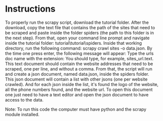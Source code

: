# Instructions

To properly run the scrapy script, download the tutorial folder.
After the download, copy the text file that contains the path of the sites that need to be scraped and paste inside the folder spiders (the path to this folder is in the next step).
From that, open your command line prompt and navigate inside the tutorial folder: tutorial\tutorial\spiders.
Inside that working directory, run the following command: scrapy crawl sites -o data.json.
By the time one press enter, the following message will appear: Type the urls doc name with the extension: 
You should type, for example, sites_url.text. This text document should contain the website addresses that need to be scraped, one per line, and without a comma. From that, the script will run and create a json document, named data.json, inside the spiders folder.
This json document will contain a list with other jsons (one per website crawled). And for each json inside the list, it's found the logo  of the website, all the phone numbers found, and the website url. To open this document one just need to have a text editor and open the json document to have access to the data.


Note: To run this code the computer must have python and the scrapy module installed.

